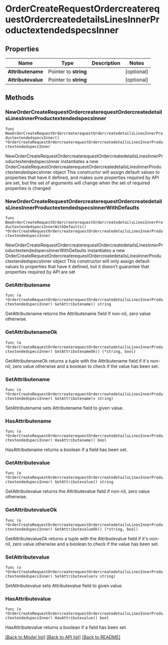 # OrderCreateRequestOrdercreaterequestOrdercreatedetailsLinesInnerProductextendedspecsInner

## Properties

Name | Type | Description | Notes
------------ | ------------- | ------------- | -------------
**Attributename** | Pointer to **string** |  | [optional] 
**Attributevalue** | Pointer to **string** |  | [optional] 

## Methods

### NewOrderCreateRequestOrdercreaterequestOrdercreatedetailsLinesInnerProductextendedspecsInner

`func NewOrderCreateRequestOrdercreaterequestOrdercreatedetailsLinesInnerProductextendedspecsInner() *OrderCreateRequestOrdercreaterequestOrdercreatedetailsLinesInnerProductextendedspecsInner`

NewOrderCreateRequestOrdercreaterequestOrdercreatedetailsLinesInnerProductextendedspecsInner instantiates a new OrderCreateRequestOrdercreaterequestOrdercreatedetailsLinesInnerProductextendedspecsInner object
This constructor will assign default values to properties that have it defined,
and makes sure properties required by API are set, but the set of arguments
will change when the set of required properties is changed

### NewOrderCreateRequestOrdercreaterequestOrdercreatedetailsLinesInnerProductextendedspecsInnerWithDefaults

`func NewOrderCreateRequestOrdercreaterequestOrdercreatedetailsLinesInnerProductextendedspecsInnerWithDefaults() *OrderCreateRequestOrdercreaterequestOrdercreatedetailsLinesInnerProductextendedspecsInner`

NewOrderCreateRequestOrdercreaterequestOrdercreatedetailsLinesInnerProductextendedspecsInnerWithDefaults instantiates a new OrderCreateRequestOrdercreaterequestOrdercreatedetailsLinesInnerProductextendedspecsInner object
This constructor will only assign default values to properties that have it defined,
but it doesn't guarantee that properties required by API are set

### GetAttributename

`func (o *OrderCreateRequestOrdercreaterequestOrdercreatedetailsLinesInnerProductextendedspecsInner) GetAttributename() string`

GetAttributename returns the Attributename field if non-nil, zero value otherwise.

### GetAttributenameOk

`func (o *OrderCreateRequestOrdercreaterequestOrdercreatedetailsLinesInnerProductextendedspecsInner) GetAttributenameOk() (*string, bool)`

GetAttributenameOk returns a tuple with the Attributename field if it's non-nil, zero value otherwise
and a boolean to check if the value has been set.

### SetAttributename

`func (o *OrderCreateRequestOrdercreaterequestOrdercreatedetailsLinesInnerProductextendedspecsInner) SetAttributename(v string)`

SetAttributename sets Attributename field to given value.

### HasAttributename

`func (o *OrderCreateRequestOrdercreaterequestOrdercreatedetailsLinesInnerProductextendedspecsInner) HasAttributename() bool`

HasAttributename returns a boolean if a field has been set.

### GetAttributevalue

`func (o *OrderCreateRequestOrdercreaterequestOrdercreatedetailsLinesInnerProductextendedspecsInner) GetAttributevalue() string`

GetAttributevalue returns the Attributevalue field if non-nil, zero value otherwise.

### GetAttributevalueOk

`func (o *OrderCreateRequestOrdercreaterequestOrdercreatedetailsLinesInnerProductextendedspecsInner) GetAttributevalueOk() (*string, bool)`

GetAttributevalueOk returns a tuple with the Attributevalue field if it's non-nil, zero value otherwise
and a boolean to check if the value has been set.

### SetAttributevalue

`func (o *OrderCreateRequestOrdercreaterequestOrdercreatedetailsLinesInnerProductextendedspecsInner) SetAttributevalue(v string)`

SetAttributevalue sets Attributevalue field to given value.

### HasAttributevalue

`func (o *OrderCreateRequestOrdercreaterequestOrdercreatedetailsLinesInnerProductextendedspecsInner) HasAttributevalue() bool`

HasAttributevalue returns a boolean if a field has been set.


[[Back to Model list]](../README.md#documentation-for-models) [[Back to API list]](../README.md#documentation-for-api-endpoints) [[Back to README]](../README.md)


